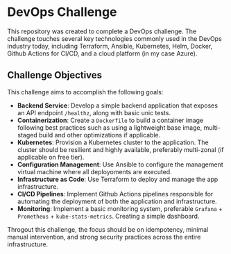 # DevOps Challenge

This repository was created to complete a DevOps challenge. The challenge touches several key technologies commonly used in the DevOps industry today, including Terraform, Ansible, Kubernetes, Helm, Docker, Github Actions for CI/CD, and a cloud platform (in my case Azure).

## Challenge Objectives

This challenge aims to accomplish the following goals:
- **Backend Service**: Develop a simple backend application that exposes an API endpoint `/healthz`, along with basic unic tests.
- **Containerization**: Create a `Dockerfile` to build a container image following best practices such as using a lightweight base image, multi-staged build and other optimizations if applicable.
- **Kubernetes**: Provision a Kubernetes cluster to the application. The cluster should be resilient and highly available, preferably multi-zonal (if applicable on free tier).
- **Configuration Management**: Use Ansible to configure the management virtual machine where all deployoments are executed.
- **Infrastructure as Code**: Use Terraform to deploy and manage the app infrastructure.
- **CI/CD Pipelines**: Implement Github Actions pipelines responsible for automating the deployment of both the application and infrastructure.
- **Monitoring**: Implement a basic monitoring system, preferable `Grafana` + `Prometheus` + `kube-stats-metrics`. Creating a simple dashboard.

Throgout this challenge, the focus should be on idempotency, minimal manual intervention, and strong security practices across the entire infrastructure.